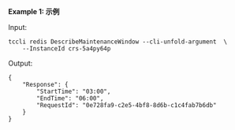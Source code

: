 **Example 1: 示例**



Input: 

```
tccli redis DescribeMaintenanceWindow --cli-unfold-argument  \
    --InstanceId crs-5a4py64p
```

Output: 
```
{
    "Response": {
        "StartTime": "03:00",
        "EndTime": "06:00",
        "RequestId": "0e728fa9-c2e5-4bf8-8d6b-c1c4fab7b6db"
    }
}
```

